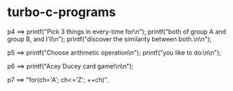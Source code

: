 # turbo-c-programs

p4 ==> printf("Pick 3 things in every-time for\n");
printf("both of group A and group B, and I'll\n");
printf("discover the similarity between both.\n\n");

p5 ==> printf("Choose arithmetic operation\n");
printf("you like to do:\n\n");

p6 ==> printf("Acey Ducey card game!\n\n");

p7 ==> "for(ch='A'; ch<='Z'; ++ch)".
